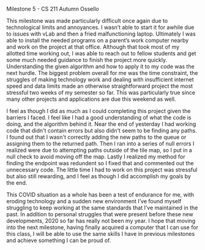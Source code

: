 Milestone 5 - CS 211
Autumn Ossello

This milestone was made particularly difficult once again due to technological
limits and annoyances. I wasn’t able to start it for awhile due to issues with vLab
and then a fried malfunctioning laptop. Ultimately I was able to install the needed
programs on a parent’s work computer nearby and work on the project at that
office. Although that took most of my allotted time working out, I was able to
reach out to fellow students and get some much needed guidance to finish the
project more quickly. Understanding the given algorithm and how to apply it to my
code was the next hurdle. The biggest problem overall for me was the time constraint, the 
struggles of making technology work and dealing with insufficient internet speed 
and data limits made an otherwise straightforward project the most stressful 
two weeks of my semester so far. This was particularly true since many other 
projects and applications are due this weekend as well.

I feel as though I did as much as I could completing this project given the barriers
I faced. I feel like I had a good understanding of what the code is doing, and the
algorithm behind it. Near the end of yesterday I had working code that didn't contain
errors but also didn't seem to be finding any paths. I found out that I wasn't
correctly adding the new paths to the queue or assigning them to the returned path.
Then I ran into a series of null errors I realized were due to attempting paths
outside of the tile map, so I put in a null check to avoid moving off the map.
Lastly I realized my method for finding the endpoint was redundent so I fixed that
and commented out the unnecessary code. The little time I had to work on this project
was stressful but also still rewarding, and I feel as though I did accomplish my goals
by the end.

This COVID situation as a whole has been a test of endurance for me, with 
eroding technology and a sudden new environment I’ve found myself struggling to 
keep working at the same standards that I’ve maintained in the past. In addition to 
personal struggles that were present before these new developments, 2020 so far 
has really not been my year. I hope that moving into the next milestone, having 
finally acquired a computer that I can use for this class, I will be able to use the 
same skills I have in previous milestones and achieve something I can be proud 
of.
